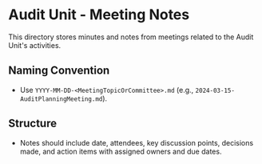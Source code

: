 # Audit Unit - Meeting Notes

This directory stores minutes and notes from meetings related to the Audit Unit's activities.

## Naming Convention
- Use `YYYY-MM-DD-<MeetingTopicOrCommittee>.md` (e.g., `2024-03-15-AuditPlanningMeeting.md`).

## Structure
- Notes should include date, attendees, key discussion points, decisions made, and action items with assigned owners and due dates. 